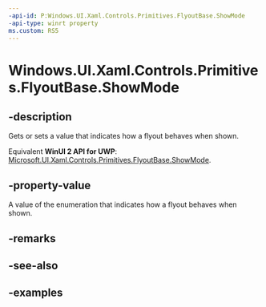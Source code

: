 ```yaml
---
-api-id: P:Windows.UI.Xaml.Controls.Primitives.FlyoutBase.ShowMode
-api-type: winrt property
ms.custom: RS5
---
```


<!-- Property syntax.
public FlyoutShowMode ShowMode { get;  set; }
-->

# Windows.UI.Xaml.Controls.Primitives.FlyoutBase.ShowMode

## -description

Gets or sets a value that indicates how a flyout behaves when shown.

Equivalent **WinUI 2 API for UWP**: [Microsoft.UI.Xaml.Controls.Primitives.FlyoutBase.ShowMode](/windows/winui/api/microsoft.ui.xaml.controls.primitives.flyoutbase.showmode).

## -property-value

A value of the enumeration that indicates how a flyout behaves when shown.

## -remarks

## -see-also

## -examples

